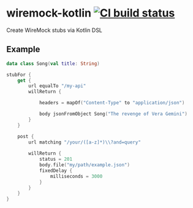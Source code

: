 wiremock-kotlin [![CI build status](https://github.com/skrapeit/wiremock-kotlin/workflows/CI/badge.svg)](https://github.com/skrapeit/wiremock-kotlin/actions?query=workflow%3ACI)
===============

Create WireMock stubs via Kotlin DSL 

## Example

```kotlin
data class Song(val title: String)

stubFor {
    get {
        url equalTo "/my-api"
        willReturn {

            headers = mapOf("Content-Type" to "application/json")

            body jsonFromObject Song("The revenge of Vera Gemini")
        }
    }

    post {
        url matching "/your/([a-z]*)\\?and=query"
        
        willReturn { 
            status = 201
            body.file("my/path/example.json")
            fixedDelay { 
                milliseconds = 3000
            }
        }
    }
}
```
